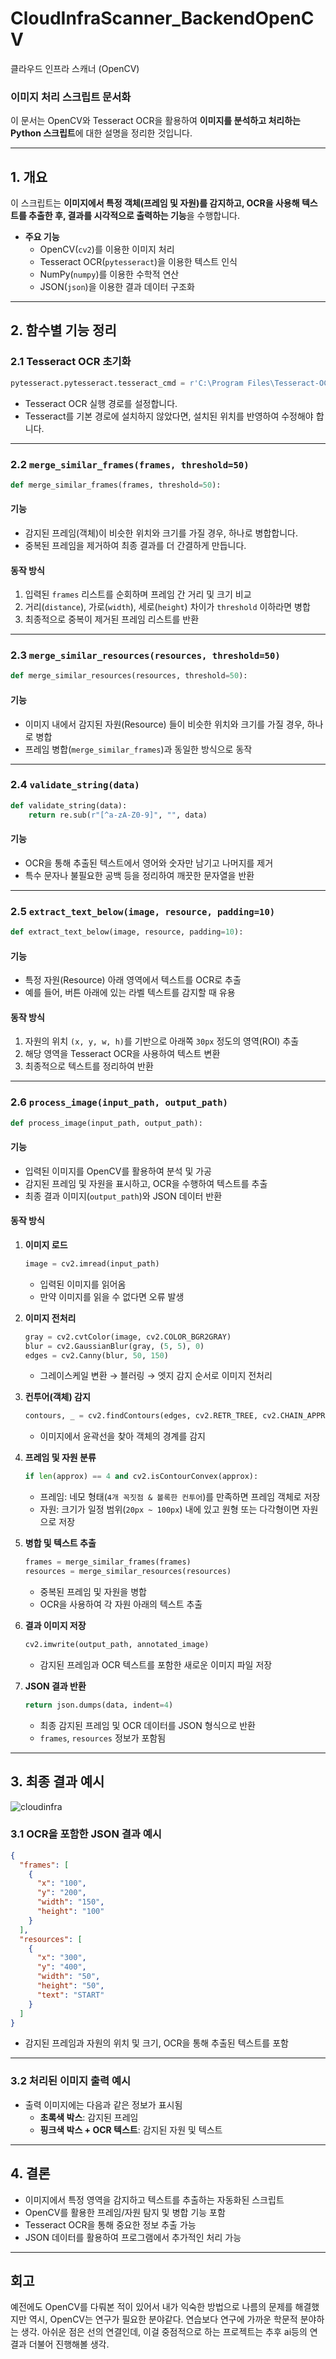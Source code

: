 # CloudInfraScanner_BackendOpenCV
클라우드 인프라 스캐너 (OpenCV)

### **이미지 처리 스크립트 문서화**  

이 문서는 OpenCV와 Tesseract OCR을 활용하여 **이미지를 분석하고 처리하는 Python 스크립트**에 대한 설명을 정리한 것입니다.  

---

## **1. 개요**
이 스크립트는 **이미지에서 특정 객체(프레임 및 자원)를 감지하고, OCR을 사용해 텍스트를 추출한 후, 결과를 시각적으로 출력하는 기능**을 수행합니다.  

- **주요 기능**
  - OpenCV(`cv2`)를 이용한 이미지 처리
  - Tesseract OCR(`pytesseract`)을 이용한 텍스트 인식
  - NumPy(`numpy`)를 이용한 수학적 연산
  - JSON(`json`)을 이용한 결과 데이터 구조화

---

## **2. 함수별 기능 정리**

### **2.1 Tesseract OCR 초기화**
```python
pytesseract.pytesseract.tesseract_cmd = r'C:\Program Files\Tesseract-OCR\tesseract.exe'
```
- Tesseract OCR 실행 경로를 설정합니다.  
- Tesseract를 기본 경로에 설치하지 않았다면, 설치된 위치를 반영하여 수정해야 합니다.

---

### **2.2 `merge_similar_frames(frames, threshold=50)`**
```python
def merge_similar_frames(frames, threshold=50):
```
#### **기능**  
- 감지된 프레임(객체)이 비슷한 위치와 크기를 가질 경우, 하나로 병합합니다.  
- 중복된 프레임을 제거하여 최종 결과를 더 간결하게 만듭니다.

#### **동작 방식**
1. 입력된 `frames` 리스트를 순회하며 프레임 간 거리 및 크기 비교  
2. 거리(`distance`), 가로(`width`), 세로(`height`) 차이가 `threshold` 이하라면 병합  
3. 최종적으로 중복이 제거된 프레임 리스트를 반환  

---

### **2.3 `merge_similar_resources(resources, threshold=50)`**
```python
def merge_similar_resources(resources, threshold=50):
```
#### **기능**  
- 이미지 내에서 감지된 자원(Resource) 들이 비슷한 위치와 크기를 가질 경우, 하나로 병합  
- 프레임 병합(`merge_similar_frames`)과 동일한 방식으로 동작

---

### **2.4 `validate_string(data)`**
```python
def validate_string(data):
    return re.sub(r"[^a-zA-Z0-9]", "", data)
```
#### **기능**  
- OCR을 통해 추출된 텍스트에서 영어와 숫자만 남기고 나머지를 제거  
- 특수 문자나 불필요한 공백 등을 정리하여 깨끗한 문자열을 반환  

---

### **2.5 `extract_text_below(image, resource, padding=10)`**
```python
def extract_text_below(image, resource, padding=10):
```
#### **기능**  
- 특정 자원(Resource) 아래 영역에서 텍스트를 OCR로 추출  
- 예를 들어, 버튼 아래에 있는 라벨 텍스트를 감지할 때 유용  

#### **동작 방식**
1. 자원의 위치 `(x, y, w, h)`를 기반으로 아래쪽 `30px` 정도의 영역(ROI) 추출  
2. 해당 영역을 Tesseract OCR을 사용하여 텍스트 변환  
3. 최종적으로 텍스트를 정리하여 반환

---

### **2.6 `process_image(input_path, output_path)`**
```python
def process_image(input_path, output_path):
```
#### **기능**  
- 입력된 이미지를 OpenCV를 활용하여 분석 및 가공  
- 감지된 프레임 및 자원을 표시하고, OCR을 수행하여 텍스트를 추출  
- 최종 결과 이미지(`output_path`)와 JSON 데이터 반환

#### **동작 방식**
1. **이미지 로드**
   ```python
   image = cv2.imread(input_path)
   ```
   - 입력된 이미지를 읽어옴
   - 만약 이미지를 읽을 수 없다면 오류 발생

2. **이미지 전처리**
   ```python
   gray = cv2.cvtColor(image, cv2.COLOR_BGR2GRAY)
   blur = cv2.GaussianBlur(gray, (5, 5), 0)
   edges = cv2.Canny(blur, 50, 150)
   ```
   - 그레이스케일 변환 → 블러링 → 엣지 감지 순서로 이미지 전처리

3. **컨투어(객체) 감지**
   ```python
   contours, _ = cv2.findContours(edges, cv2.RETR_TREE, cv2.CHAIN_APPROX_SIMPLE)
   ```
   - 이미지에서 윤곽선을 찾아 객체의 경계를 감지

4. **프레임 및 자원 분류**
   ```python
   if len(approx) == 4 and cv2.isContourConvex(approx):
   ```
   - 프레임: 네모 형태(`4개 꼭짓점 & 볼록한 컨투어`)를 만족하면 프레임 객체로 저장  
   - 자원: 크기가 일정 범위(`20px ~ 100px`) 내에 있고 원형 또는 다각형이면 자원으로 저장  

5. **병합 및 텍스트 추출**
   ```python
   frames = merge_similar_frames(frames)
   resources = merge_similar_resources(resources)
   ```
   - 중복된 프레임 및 자원을 병합  
   - OCR을 사용하여 각 자원 아래의 텍스트 추출  

6. **결과 이미지 저장**
   ```python
   cv2.imwrite(output_path, annotated_image)
   ```
   - 감지된 프레임과 OCR 텍스트를 포함한 새로운 이미지 파일 저장

7. **JSON 결과 반환**
   ```python
   return json.dumps(data, indent=4)
   ```
   - 최종 감지된 프레임 및 OCR 데이터를 JSON 형식으로 반환  
   - `frames`, `resources` 정보가 포함됨

---

## **3. 최종 결과 예시**
![cloudinfra](https://github.com/user-attachments/assets/d99775d5-e970-4fb3-af6e-001210b53f2d)


### **3.1 OCR을 포함한 JSON 결과 예시**
```json
{
  "frames": [
    {
      "x": "100",
      "y": "200",
      "width": "150",
      "height": "100"
    }
  ],
  "resources": [
    {
      "x": "300",
      "y": "400",
      "width": "50",
      "height": "50",
      "text": "START"
    }
  ]
}
```
- 감지된 프레임과 자원의 위치 및 크기, OCR을 통해 추출된 텍스트를 포함

---

### **3.2 처리된 이미지 출력 예시**
- 출력 이미지에는 다음과 같은 정보가 표시됨  
  - **초록색 박스**: 감지된 프레임  
  - **핑크색 박스 + OCR 텍스트**: 감지된 자원 및 텍스트  

---

## **4. 결론**
- 이미지에서 특정 영역을 감지하고 텍스트를 추출하는 자동화된 스크립트  
- OpenCV를 활용한 프레임/자원 탐지 및 병합 기능 포함  
- Tesseract OCR을 통해 중요한 정보 추출 가능  
- JSON 데이터를 활용하여 프로그램에서 추가적인 처리 가능

---

## **회고**

예전에도 OpenCV를 다뤄본 적이 있어서 내가 익숙한 방법으로 나름의 문제를 해결했지만 역시, OpenCV는 연구가 필요한 분야같다. 연습보다 연구에 가까운 학문적 분야하는 생각.
아쉬운 점은 선의 연결인데, 이걸 중점적으로 하는 프로젝트는 추후 ai등의 연결과 더불어 진행해볼 생각.


